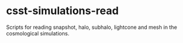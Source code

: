 # csst-simulations-read
Scripts for reading snapshot, halo, subhalo, lightcone and mesh in the cosmological simulations.
